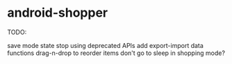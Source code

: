 android-shopper
===============

TODO:

save mode state
stop using deprecated APIs
add export-import data functions
drag-n-drop to reorder items
don't go to sleep in shopping mode?
